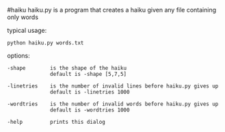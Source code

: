 #haiku
haiku.py is a program that creates a haiku given any file containing only words

typical usage:

	python haiku.py words.txt

options:

	-shape        is the shape of the haiku
	              default is -shape [5,7,5]

	-linetries    is the number of invalid lines before haiku.py gives up
	              default is -linetries 1000

	-wordtries    is the number of invalid words before haiku.py gives up
	              default is -wordtries 1000

	-help         prints this dialog
